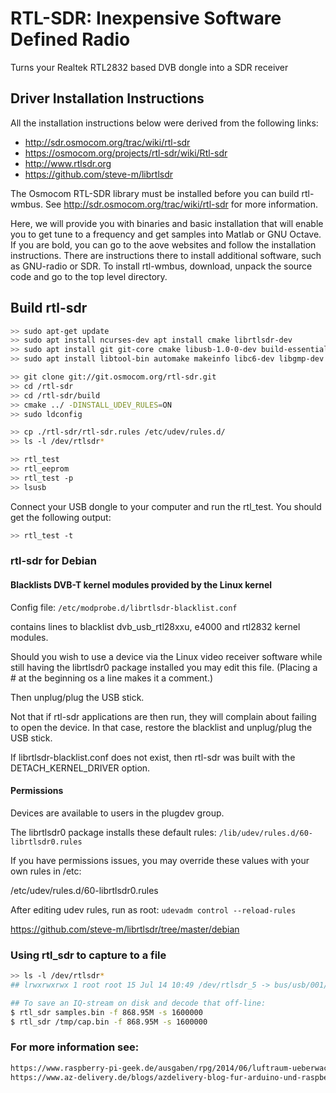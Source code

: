 

# RTL-SDR: Inexpensive Software Defined Radio


Turns your Realtek RTL2832 based DVB dongle into a SDR receiver

## Driver Installation Instructions

All the installation instructions below were derived from the following links:

- http://sdr.osmocom.org/trac/wiki/rtl-sdr
- https://osmocom.org/projects/rtl-sdr/wiki/Rtl-sdr
- http://www.rtlsdr.org
- https://github.com/steve-m/librtlsdr



The Osmocom RTL-SDR library must be installed before you can build rtl-wmbus. See http://sdr.osmocom.org/trac/wiki/rtl-sdr for more information.

Here, we will provide you with binaries and basic installation that  will enable you to get tune to a frequency and get samples into Matlab or GNU Octave. If you are bold, you can go  to the aove websites and follow the installation instructions. There are instructions there to install additional software, such as  GNU-radio or SDR.  To install rtl-wmbus, download, unpack the source code and go to the top level directory. 

## Build rtl-sdr

```bash
>> sudo apt-get update
>> sudo apt install ncurses-dev apt install cmake librtlsdr-dev
>> sudo apt install git git-core cmake libusb-1.0-0-dev build-essential
>> sudo apt install libtool-bin automake makeinfo libc6-dev libgmp-dev libgmp3-dev gawk qpdf bison

>> git clone git://git.osmocom.org/rtl-sdr.git
>> cd /rtl-sdr
>> cd /rtl-sdr/build
>> cmake ../ -DINSTALL_UDEV_RULES=ON
>> sudo ldconfig

>> cp ./rtl-sdr/rtl-sdr.rules /etc/udev/rules.d/
>> ls -l /dev/rtlsdr*

>> rtl_test
>> rtl_eeprom
>> rtl_test -p
>> lsusb

```

Connect your USB dongle to your computer and run the rtl_test. You should get the following output:

```bash
>> rtl_test -t
```



### rtl-sdr for Debian

#### Blacklists DVB-T kernel modules provided by the Linux kernel

Config file:
`/etc/modprobe.d/librtlsdr-blacklist.conf`

contains lines to blacklist dvb_usb_rtl28xxu, e4000 and rtl2832 kernel modules.

Should you wish to use a device via the Linux video receiver software while still having the librtlsdr0 package installed you may edit this file. (Placing a # at the beginning os a line makes it a comment.)

Then unplug/plug the USB stick.

Not that if rtl-sdr applications are then run, they will complain about failing to open the device. In that case, restore the blacklist and unplug/plug the USB stick.

If librtlsdr-blacklist.conf does not exist, then rtl-sdr was built with the DETACH_KERNEL_DRIVER option.



#### Permissions

Devices are available to users in the plugdev group.

The librtlsdr0 package installs these default rules: `/lib/udev/rules.d/60-librtlsdr0.rules`

If you have permissions issues, you may override these values with your own rules in /etc:

/etc/udev/rules.d/60-librtlsdr0.rules

After editing udev rules, run as root: 
 `udevadm control --reload-rules`

https://github.com/steve-m/librtlsdr/tree/master/debian

### Using rtl_sdr to capture to a file

```bash
>> ls -l /dev/rtlsdr*
## lrwxrwxrwx 1 root root 15 Jul 14 10:49 /dev/rtlsdr_5 -> bus/usb/001/004

## To save an IQ-stream on disk and decode that off-line:
$ rtl_sdr samples.bin -f 868.95M -s 1600000
$ rtl_sdr /tmp/cap.bin -f 868.95M -s 1600000

```



### For more information see:

```txt
https://www.raspberry-pi-geek.de/ausgaben/rpg/2014/06/luftraum-ueberwachen-mit-dem-raspberry-pi/2/
https://www.az-delivery.de/blogs/azdelivery-blog-fur-arduino-und-raspberry-pi/raspberry-headless-setup-rtl-sdr
```




